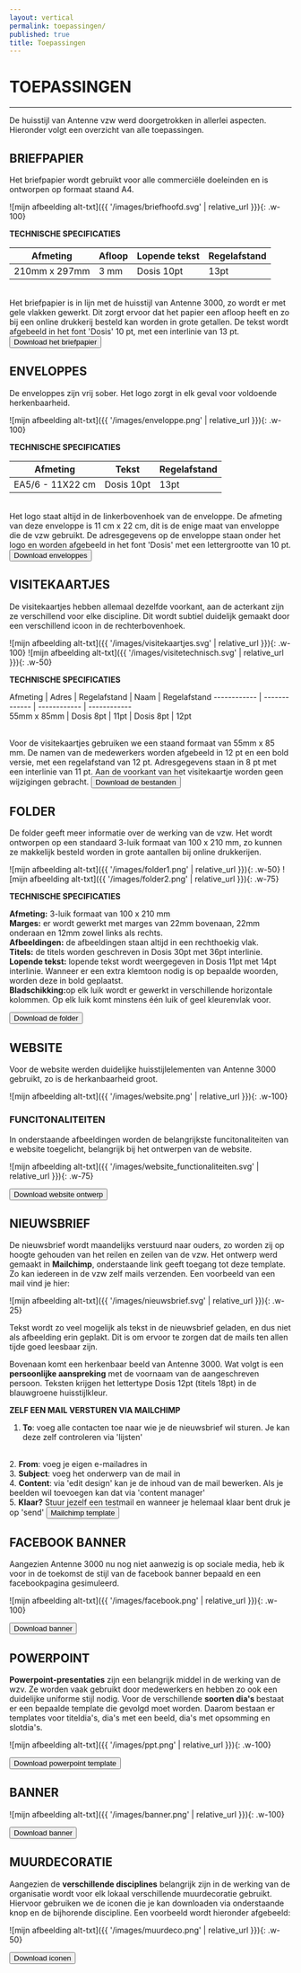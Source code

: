 ```yaml
---
layout: vertical
permalink: toepassingen/
published: true
title: Toepassingen
---
```


# TOEPASSINGEN
***

De huisstijl van Antenne vzw  werd doorgetrokken in allerlei aspecten. Hieronder volgt een overzicht van alle toepassingen.

## BRIEFPAPIER

Het briefpapier wordt gebruikt voor alle commerciële doeleinden en is ontworpen op formaat staand A4.

![mijn afbeelding alt-txt]({{ '/images/briefhoofd.svg' | relative_url }}){: .w-100}

<strong>TECHNISCHE SPECIFICATIES</strong>

Afmeting | Afloop  | Lopende tekst | Regelafstand
------------ | ------------- | ------------ | ------------ 
210mm x 297mm | 3 mm  | Dosis 10pt | 13pt

<br>
Het briefpapier is in lijn met de huisstijl van Antenne 3000, zo wordt er met gele vlakken gewerkt. Dit zorgt ervoor dat het papier een afloop heeft en zo bij een online drukkerij besteld kan worden in grote getallen. De tekst wordt afgebeeld in het font 'Dosis' 10 pt, met een interlinie van 13 pt. 
<a href="https://studentarteveldehsbe-my.sharepoint.com/:f:/g/personal/stepmese_student_arteveldehs_be/EpBGEgUBCfhLlBIw5aKqsAcBYE-r2itBczZOUFbVcdp4Tg?e=JgAVxP" target="_blank">
<button class="btn btn-block btn-primary btntoepassing"> Download het briefpapier</button>
</a>

## ENVELOPPES
De enveloppes zijn vrij sober. Het logo zorgt in elk geval voor voldoende herkenbaarheid.

![mijn afbeelding alt-txt]({{ '/images/enveloppe.png' | relative_url }}){: .w-100}


<strong>TECHNISCHE SPECIFICATIES</strong>

Afmeting | Tekst | Regelafstand
------------ | ------------- | ------------ 
EA5/6 - 11X22 cm | Dosis 10pt | 13pt

<br>
Het logo staat altijd in de linkerbovenhoek van de enveloppe. De afmeting van deze enveloppe is 11 cm x 22 cm, dit is de enige maat van enveloppe die de vzw gebruikt. De adresgegevens op de enveloppe staan onder het logo en worden afgebeeld in het font 'Dosis' met een lettergrootte van 10 pt. 

<a href="https://studentarteveldehsbe-my.sharepoint.com/:f:/g/personal/stepmese_student_arteveldehs_be/EpBGEgUBCfhLlBIw5aKqsAcBYE-r2itBczZOUFbVcdp4Tg?e=JgAVxP" target="_blank">
<button class="btn btn-block btn-primary btntoepassing"> Download enveloppes</button>
</a>



## VISITEKAARTJES

De visitekaartjes hebben allemaal dezelfde voorkant, aan de acterkant zijn ze verschillend voor elke discipline. Dit wordt subtiel duidelijk gemaakt door een verschillend icoon in de rechterbovenhoek. 

![mijn afbeelding alt-txt]({{ '/images/visitekaartjes.svg' | relative_url }}){: .w-100}
![mijn afbeelding alt-txt]({{ '/images/visitetechnisch.svg' | relative_url }}){: .w-50}

<strong>TECHNISCHE SPECIFICATIES</strong>

Afmeting | Adres | Regelafstand | Naam | Regelafstand 
------------ | ------------- | ------------ | ------------  
55mm x 85mm | Dosis 8pt | 11pt | Dosis 8pt | 12pt

<br>
Voor de visitekaartjes gebruiken we een staand formaat van 55mm x 85 mm. De namen van de medewerkers worden afgebeeld in 12 pt en een bold versie, met een regelafstand van 12 pt. Adresgegevens staan in 8 pt met een interlinie van 11 pt. Aan de voorkant van het visitekaartje worden geen wijzigingen gebracht.

<a href="https://studentarteveldehsbe-my.sharepoint.com/:f:/g/personal/stepmese_student_arteveldehs_be/En-axNW45RBHpVsWMO6YU8QBtqo-QOGX9jBWszW7iLh6VA?e=eAVc0o" target="_blank">
<button class="btn btn-block btn-primary btntoepassing"> Download de bestanden</button>
</a>
  
## FOLDER

De folder geeft meer informatie over de werking van de vzw. Het wordt ontworpen op een standaard 3-luik formaat van 100 x 210 mm, zo kunnen ze makkelijk besteld worden in grote aantallen bij online drukkerijen.

![mijn afbeelding alt-txt]({{ '/images/folder1.png' | relative_url }}){: .w-50}
![mijn afbeelding alt-txt]({{ '/images/folder2.png' | relative_url }}){: .w-75}


<strong>TECHNISCHE SPECIFICATIES</strong>

<strong>Afmeting:</strong> 3-luik formaat van 100 x 210 mm <br>
<strong>Marges:</strong> er wordt gewerkt met marges van 22mm bovenaan, 22mm onderaan en 12mm zowel links als rechts.<br>
<strong>Afbeeldingen:</strong> de afbeeldingen staan altijd in een rechthoekig vlak.<br>
<strong>Titels:</strong> de titels worden geschreven in Dosis 30pt met 36pt interlinie.<br>
<strong>Lopende tekst:</strong> lopende tekst wordt weergegeven in Dosis 11pt met 14pt interlinie. Wanneer er een extra klemtoon nodig is op bepaalde woorden, worden deze in bold geplaatst.<br>
<strong>Bladschikking:</strong>op elk luik wordt er gewerkt in verschillende horizontale kolommen. Op elk luik komt minstens één luik of geel kleurenvlak voor. 

<a href="https://studentarteveldehsbe-my.sharepoint.com/:f:/g/personal/stepmese_student_arteveldehs_be/EhQVpUEtzHZCmZUhtC8kROoBMLYaiu5fMSiOJ9U2h4ju3g?e=xdJRM4" target="_blank">
<button class="btn btn-block btn-primary btntoepassing"> Download de folder</button>
</a>

## WEBSITE

Voor de website werden duidelijke huisstijlelementen van Antenne 3000 gebruikt, zo is de herkanbaarheid groot.

![mijn afbeelding alt-txt]({{ '/images/website.png' | relative_url }}){: .w-100}

### FUNCITONALITEITEN

In onderstaande afbeeldingen worden de belangrijkste funcitonaliteiten van e website toegelicht, belangrijk bij het ontwerpen van de website.

![mijn afbeelding alt-txt]({{ '/images/website_functionaliteiten.svg' | relative_url }}){: .w-75}


<a href="https://studentarteveldehsbe-my.sharepoint.com/:b:/g/personal/stepmese_student_arteveldehs_be/ESqBgWr_Fo5JlbEUO0NvyR0Bg2GBj4ELDI-NTnfeOp5CNw?e=LKewDZ" target="_blank">
<button class="btn btn-block btn-primary btntoepassing"> Download website ontwerp</button>
</a>

## NIEUWSBRIEF

De nieuwsbrief wordt maandelijks verstuurd naar ouders, zo worden zij op hoogte gehouden van het reilen en zeilen van de vzw. Het ontwerp werd gemaakt in <strong>Mailchimp</strong>, onderstaande link geeft toegang tot deze template. Zo kan iedereen in de vzw zelf mails verzenden. Een voorbeeld van een mail vind je hier: 

![mijn afbeelding alt-txt]({{ '/images/nieuwsbrief.svg' | relative_url }}){: .w-25}

Tekst wordt zo veel mogelijk als tekst in de nieuwsbrief geladen, en dus niet als afbeelding erin geplakt. Dit is om ervoor te zorgen dat de mails ten allen tijde goed leesbaar zijn. <br>

Bovenaan komt een herkenbaar beeld van Antenne 3000. Wat volgt is een <strong>persoonlijke aanspreking</strong> met de voornaam van de aangeschreven persoon. Teksten krijgen het lettertype Dosis 12pt (titels 18pt) in de blauwgroene huisstijlkleur. 

<strong>ZELF EEN MAIL VERSTUREN VIA MAILCHIMP</strong>

1. <strong>To</strong>: voeg alle contacten toe naar wie je de nieuwsbrief wil sturen. Je kan deze zelf controleren via 'lijsten'
<br>
2. <strong>From</strong>: voeg je eigen e-mailadres in
<br>
3. <strong>Subject</strong>: voeg het onderwerp van de mail in
<br>
4. <strong>Content</strong>: via 'edit design' kan je de inhoud van de mail bewerken. Als je beelden wil toevoegen kan dat via 'content manager'
<br>
5. <strong>Klaar?</strong> Stuur jezelf een testmail en wanneer je helemaal klaar bent druk je op 'send'


<a href="https://us17.admin.mailchimp.com/campaigns/edit?id=282855" target="_blank">
<button class="btn btn-block btn-primary btntoepassing"> Mailchimp template </button>
</a>

## FACEBOOK BANNER

Aangezien Antenne 3000 nu nog niet aanwezig is op sociale media, heb ik voor in de toekomst de stijl van de facebook banner bepaald en een facebookpagina gesimuleerd.

![mijn afbeelding alt-txt]({{ '/images/facebook.png' | relative_url }}){: .w-100}


<a href="https://studentarteveldehsbe-my.sharepoint.com/:i:/g/personal/stepmese_student_arteveldehs_be/EfbKQ2rGSwZMmuq1V22ahvgBwRbCGYfALn9ZUeusAjMtxg?e=pqdwSS" target="_blank">
<button class="btn btn-block btn-primary btntoepassing"> Download banner</button>
</a>

## POWERPOINT

<strong>Powerpoint-presentaties</strong> zijn een belangrijk middel in de werking van de wzv. Ze worden vaak gebruikt door medewerkers en hebben zo ook een duidelijke uniforme stijl nodig. Voor de verschillende <strong>soorten dia's </strong>bestaat er een bepaalde template die gevolgd moet worden. Daarom bestaan er templates voor titeldia's, dia's met een beeld, dia's met opsomming en slotdia's.

![mijn afbeelding alt-txt]({{ '/images/ppt.png' | relative_url }}){: .w-100}


<a href="https://studentarteveldehsbe-my.sharepoint.com/:p:/g/personal/stepmese_student_arteveldehs_be/ETND_QPiJIRGmUVOooQQMR0BGffV1bEbEEN9NfRV2MS02Q?e=aSPnXn" target="_blank">
<button class="btn btn-block btn-primary btntoepassing"> Download powerpoint template</button>
</a>

## BANNER

![mijn afbeelding alt-txt]({{ '/images/banner.png' | relative_url }}){: .w-100}

<a href="https://studentarteveldehsbe-my.sharepoint.com/:i:/g/personal/stepmese_student_arteveldehs_be/EQPjVHRy6yhGogbgfzWUwgkBu9GkCwpeYyPV_G2GHZC1fA?e=EEAX3C" target="_blank">
<button class="btn btn-block btn-primary btntoepassing"> Download banner</button>
</a>


## MUURDECORATIE

Aangezien de <strong>verschillende disciplines</strong> belangrijk zijn in de werking van de organisatie wordt voor elk lokaal verschillende muurdecoratie gebruikt. Hiervoor gebruiken we de iconen die je kan downloaden via onderstaande knop en de bijhorende discipline. Een voorbeeld wordt hieronder afgebeeld:

![mijn afbeelding alt-txt]({{ '/images/muurdeco.png' | relative_url }}){: .w-50}

<a href="https://studentarteveldehsbe-my.sharepoint.com/:f:/g/personal/stepmese_student_arteveldehs_be/EjH_sFUkWHFLpFzk9jhuMAUBBPP1qOhH0ZDvK5E1Y015_A?e=2mPZnB" target="_blank">
<button class="btn btn-block btn-primary btntoepassing"> Download iconen</button>
</a>

